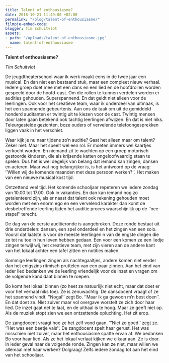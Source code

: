 ```yaml
---
title: Talent of enthousiasme?
date: 2018-10-21 11:49:00 +02:00
permalink: "/blog/talent-of-enthousiasme/"
filmpje-embed-code: 
blogger: Tim Schuitvlot
assets:
- path: "/uploads/talent-of-enthousiasme.jpg"
  name: talent-of-enthousiasme
---
```


**Talent of enthousiasme?**

*Tim Schuitvlot*

De jeugdtheaterschool waar ik werk maakt eens in de twee jaar een musical. En dan niet een bestaand stuk, maar een compleet nieuw verhaal. Iedere groep doet mee met een dans en een lied en de hoofdrollen worden gespeeld door de hoofd-cast. Om die rollen te kunnen verdelen worden er audities gehouden. Superspannend. En dat geldt niet alleen voor de leerlingen. Ook voor het creatieve team, waar ik onderdeel van uitmaak, is het een spannende gebeurtenis. Aan ons de taak om uit de gemiddeld honderd auditanten er twintig uit te kiezen voor de cast. Twintig mensen door laten gaan betekend ook tachtig leerlingen afwijzen. En dat is niet niks. Teleurgestelde gezichten, boze ouders of vervelende telefoongesprekken liggen vaak in het verschiet. 

Waar kijk je nu naar tijdens zo’n auditie? Gaat het alleen maar om talent? Zeker niet. Maar het speelt wel een rol. Er moeten immers wel kaartjes verkocht worden. En niemand zit te wachten op een groep motorisch gestoorde kinderen, die als krijsende katten ongeloofwaardig staan te spelen. Dus het is wel degelijk van belang dat iemand kan zingen, dansen en acteren. Maar wat nog belangrijker is, is het antwoord op de vraag: ‘’Willen wij de komende maanden met deze persoon werken?’’. Het maken van een nieuwe musical kost tijd. 

Ontzettend veel tijd. Het komende schooljaar repeteren we iedere zondag van 10.00 tot 17.00. Ook in vakanties. En dan kan iemand nog zo getalenteerd zijn, als er naast dat talent ook rekening gehouden moet worden met een enorm ego en een vervelend karakter dan komt de desbetreffende leerling tijden het auditie proces waarschijnlijk op de ‘’nee-stapel’’ terecht. 

De dag van de eerste auditieronde is aangebroken. Deze ronde bestaat uit drie onderdelen: dansen, een spel onderdeel en het zingen van een solo. Vooral dat laatste is voor de meeste leerlingen n van de engste dingen die ze tot nu toe in hun leven hebben gedaan. Een voor een komen ze een liedje zingen terwijl wij, het creatieve team, met zijn vieren aan de andere kant van het lokaal achter een tafel zitten en notities maken. 

Sommige leerlingen zingen als nachtegaaltjes, andere komen niet verder dan het enigszins ritmisch pruttelen van een paar zinnen. Aan het eind van ieder lied bedanken we de leerling vriendelijk voor de inzet en vragen om de volgende kandidaat binnen te roepen. 

Bo komt het lokaal binnen (zo heet ze natuurlijk niet echt, maar dat doet er voor het verhaal niks toe). Ze is zenuwachtig. De dansdocent vraagt of ze het spannend vindt. ‘’Nogal’’ zegt Bo. ‘’Maar ik ga gewoon m’n best doen’’. En dat doet ze. Niet zuiver maar vol overgave worstelt ze zich door haar lied. De inzet gaat net te laat, en de uithaal is te hoog. Maar ze geeft niet op. Als de muziek stopt zien we een ontzettende opluchting. Het zit erop. 

De zangdocent vraagt hoe ze het zelf vond gaan. “’Niet zo goed’’ zegt ze. ‘’Het was een beetje vals’’. De zangdocent spelt haar gerust. Het was misschien niet zuiver, maar het enthousiasme spatte ervan af. We bedanken Bo voor haar lied. Als ze het lokaal verlaat kijken we elkaar aan. Ze is door. In ieder geval naar de volgende ronde. Zingen kan ze niet, maar willen we allemaal met haar werken? Dolgraag! Zelfs iedere zondag tot aan het eind van het schooljaar.
